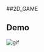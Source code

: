 ##2D_GAME

## Demo
![gif](https://www.dropbox.com/s/2mv83620d30289y/Capto_Capture%202022-12-02_01-46-12_PM.gif?dl=1)


